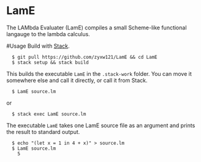 # LamE
The LAMbda Evaluater (LamE) compiles a small Scheme-like functional langauge to the lambda calculus. 


#Usage
Build with [Stack](https://docs.haskellstack.org/en/stable/README/).

```
  $ git pull https://github.com/zyxw121/LamE && cd LamE
  $ stack setup && stack build  
```

This builds the executable `LamE` in the `.stack-work` folder. You can move it somewhere else and call it directly, or call it from Stack.

```
  $ LamE source.lm
```
or
```
  $ stack exec LamE source.lm
```
The executable `LamE` takes one LamE source file as an argument and prints the result to standard output.

```
  $ echo "(let x = 1 in 4 + x)" > source.lm
  $ LamE source.lm
    5
```



